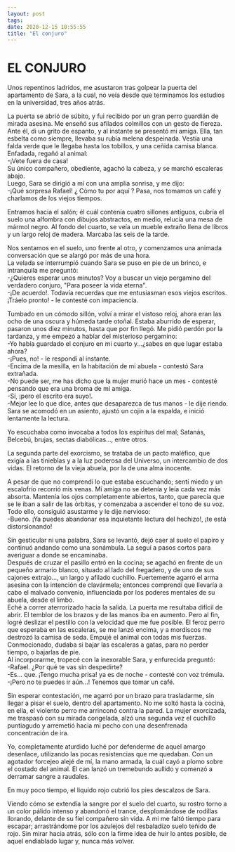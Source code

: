 ```yaml
---
layout: post
tags:
date: 2020-12-15 10:55:55
title: "El conjuro"
---
```

# EL CONJURO

   Unos repentinos ladridos, me asustaron tras golpear la puerta del
   apartamento de Sara, a la cual, no veía desde que terminamos los
   estudios en la universidad, tres años atrás.
   
   La puerta se abrió de súbito, y fui recibido por un gran perro guardián
   de mirada asesina. Me enseñó sus afilados colmillos con un gesto de
   fiereza. Ante él, di un grito de espanto, y al instante se presentó mi
   amiga. Ella, tan esbelta como siempre, llevaba su rubia melena
   despeinada. Vestía una falda verde que le llegaba hasta los tobillos, y
   una ceñida camisa blanca. Enfadada, regañó al animal:  
   -¡Vete fuera de casa!  
   Su único compañero, obediente, agachó la cabeza, y se marchó escaleras
   abajo.  
   Luego, Sara se dirigió a mí con una amplia sonrisa, y me dijo:  
   -¡Qué sorpresa Rafael! ¿ Cómo tu por aquí ? Pasa, nos tomamos un café
   y charlamos de los viejos tiempos.
   
   Entramos hacia el salón; él cuál contenía cuatro sillones antiguos,
   cubría el suelo una alfombra con dibujos abstractos, en medio, relucía
   una mesa de mármol negro. Al fondo del cuarto, se veía un mueble
   extraño llena de libros y un largo reloj de madera. Marcaba las seis de
   la tarde.
   
   Nos sentamos en el suelo, uno frente al otro, y comenzamos una animada
   conversación que se alargó por más de una hora.  
   La velada se interrumpió cuando Sara se puso en pie de un brinco, e
   intranquila me preguntó:  
   -¿Quieres esperar unos minutos? Voy a buscar un viejo pergamino del
   verdadero conjuro, "Para poseer la vida eterna".  
   -¡De acuerdo!. Todavía recuerdas que me entusiasman esos viejos
   escritos. ¡Tráelo pronto! - le contesté con impaciencia.
   
   Tumbado en un cómodo sillón, volví a mirar el vistoso reloj, ahora eran
   las ocho de una oscura y húmeda tarde otoñal. Estaba aburrido de
   esperar, pasaron unos diez minutos, hasta que por fin llegó. Me pidió
   perdón por la tardanza, y me empezó a hablar del misterioso pergamino:  
   -Yo había guardado el conjuro en mi cuarto y...¿sabes en que lugar
   estaba ahora?  
   -¡Pues, no! - le respondí al instante.  
   -Encima de la mesilla, en la habitación de mi abuela - contestó Sara
   extrañada.  
   -No puede ser, me has dicho que la mujer murió hace un mes - contesté
   pensando que era una broma de mí amiga.  
   -Sí, ¡pero el escrito era suyo!.  
   -Mejor lee lo que dice, antes que desaparezca de tus manos - le dije
   riendo. Sara se acomodó en un asiento, ajustó un cojín a la espalda, e
   inició lentamente la lectura.
   
   Yo escuchaba como invocaba a todos los espíritus del mal; Satanás,
   Belcebú, brujas, sectas diabólicas..., entre otros.
   
   La segunda parte del exorcismo, se trataba de un pacto maléfico, que
   exigía a las tinieblas y a la luz poderosa del Universo, un intercambio
   de dos vidas. El retorno de la vieja abuela, por la de una alma
   inocente.
   
   A pesar de que no comprendí lo que estaba escuchando; sentí miedo y un
   escalofrío recorrió mis venas. Mí amiga no se detenía y leía cada vez
   más absorta. Mantenía los ojos completamente abiertos, tanto, que
   parecía que se le iban a salir de las órbitas, y comenzaba a ascender
   el tono de su voz. Todo ello, consiguió asustarme y le dije nervioso:  
   -Bueno. ¡Ya puedes abandonar esa inquietante lectura del hechizo!, ¡te
   está distorsionando!
   
   Sin gesticular ni una palabra, Sara se levantó, dejó caer al suelo el
   papiro y continuó andando como una sonámbula. La seguí a pasos cortos
   para averiguar a donde se encaminaba.  
   Después de cruzar el pasillo entró en la cocina; se agachó en frente de
   un pequeño armario blanco, situado al lado del fregadero, y de uno de
   sus cajones extrajo..., un largo y afilado cuchillo. Fuertemente agarró
   el arma asesina con la intención de clavármela; entonces comprendí que
   llevaría a cabo el malvado convenio, influenciada por los poderes
   mentales de su abuela, desde el limbo.  
   Eché a correr aterrorizado hacia la salida. La puerta me resultaba
   difícil de abrir. El temblor de los brazos y de las manos iba en
   aumento. Pero al fin, logré deslizar el pestillo con la velocidad que
   me fue posible. El feroz perro que esperaba en las escaleras, se me
   lanzó encima, y a mordiscos me destrozó la camisa de seda. Empujé el
   animal con todas mis fuerzas. Conmocionado, dudaba si bajar las
   escaleras a gatas, para no perder tiempo, o bajarlas de pie.  
   Al incorporarme, tropecé con la inexorable Sara, y enfurecida preguntó:  
   -Rafael. ¿Por qué te vas sin despedirte?  
   -Es... que. ¡Tengo mucha prisa! ya es de noche - contesté con voz
   trémula.  
   -¡Pero no te puedes ir aún...! Tenemos que tomar un café.
   
   Sin esperar contestación, me agarró por un brazo para trasladarme, sin
   llegar a pisar el suelo, dentro del apartamento. No me soltó hasta la
   cocina, en ella, el violento perro me arrinconó contra la pared. La
   mujer exorcizada, me traspasó con su mirada congelada, alzó una segunda
   vez el cuchillo puntiagudo y arremetió hacia mi pecho con una
   desenfrenada concentración de ira.
   
   Yo, completamente aturdido luché por defenderme de aquel amargo
   desenlace, utilizando las pocas resistencias que me quedaban. Con un
   agotador forcejeo alejé de mí, la mano armada, la cuál cayó a plomo
   sobre el costado del animal. El can lanzó un tremebundo aullido y
   comenzó a derramar sangre a raudales.
   
   En muy poco tiempo, el liquido rojo cubrió los pies descalzos de Sara.
   
   Viendo cómo se extendía la sangre por el suelo del cuarto, su rostro
   torno a un color pálido intenso y abandonó el trance, desplomándose de
   rodillas llorando, delante de su fiel compañero sin vida. A mi me faltó
   tiempo para escapar; arrastrándome por los azulejos del resbaladizo
   suelo teñido de rojo. Sin mirar hacia atrás, sólo con la firme idea de
   huir lo antes posible, de aquel endiablado lugar y, nunca más volver.
